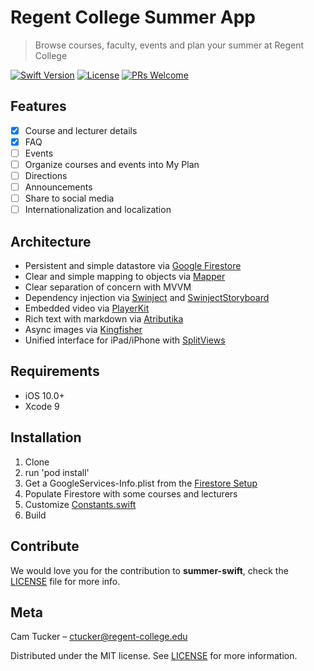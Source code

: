 # Regent College Summer App
> Browse courses, faculty, events and plan your summer at Regent College

[![Swift Version][swift-image]][swift-url]
[![License][license-image]](LICENSE)
[![PRs Welcome](https://img.shields.io/badge/PRs-welcome-brightgreen.svg?style=flat-square)](http://makeapullrequest.com)

## Features
- [x] Course and lecturer details
- [x] FAQ
- [ ] Events
- [ ] Organize courses and events into My Plan
- [ ] Directions
- [ ] Announcements
- [ ] Share to social media
- [ ] Internationalization and localization

## Architecture

- Persistent and simple datastore via [Google Firestore][firestore-url]
- Clear and simple mapping to objects via [Mapper][mapper-url]
- Clear separation of concern with MVVM
- Dependency injection via [Swinject][swinject-url] and [SwinjectStoryboard][swinject-storyboard-url]
- Embedded video via [PlayerKit][playerkit-url]
- Rich text with markdown via [Atributika][atributika-url]
- Async images via [Kingfisher][kingfisher-url]
- Unified interface for iPad/iPhone with [SplitViews][splitview-url]

## Requirements

- iOS 10.0+
- Xcode 9

## Installation

1. Clone
1. run 'pod install'
1. Get a GoogleServices-Info.plist from the [Firestore Setup][firestore-setup-url]
1. Populate Firestore with some courses and lecturers
1. Customize [Constants.swift](summer/Constants.swift)
1. Build

## Contribute

We would love you for the contribution to **summer-swift**, check the [LICENSE](LICENSE) file for more info.

## Meta

Cam Tucker – ctucker@regent-college.edu

Distributed under the MIT license. See [LICENSE](LICENSE) for more information.

[swift-image]:https://img.shields.io/badge/swift-4.0-orange.svg
[swift-url]: https://swift.org/
[license-image]: https://img.shields.io/badge/License-MIT-blue.svg
[firestore-url]: https://firebase.google.com/products/firestore/
[firestore-setup-url]: https://firebase.google.com/docs/ios/setup
[swinject-url]: https://github.com/Swinject/Swinject
[swinject-storyboard-url]: https://github.com/Swinject/SwinjectStoryboard
[playerkit-url]: https://github.com/vimeo/PlayerKit
[mapper-url]: https://github.com/lyft/mapper
[splitview-url]: https://developer.apple.com/documentation/uikit/uisplitviewcontroller
[kingfisher-url]: https://github.com/onevcat/Kingfisher
[atributika-url]: https://github.com/psharanda/Atributika
